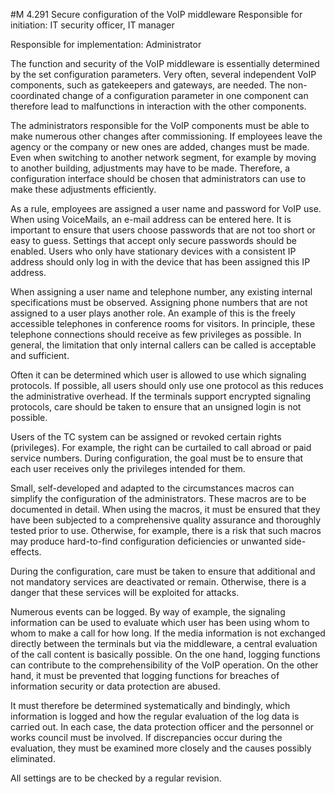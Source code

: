 #M 4.291 Secure configuration of the VoIP middleware
Responsible for initiation: IT security officer, IT manager

Responsible for implementation: Administrator

The function and security of the VoIP middleware is essentially determined by the set configuration parameters. Very often, several independent VoIP components, such as gatekeepers and gateways, are needed. The non-coordinated change of a configuration parameter in one component can therefore lead to malfunctions in interaction with the other components.

The administrators responsible for the VoIP components must be able to make numerous other changes after commissioning. If employees leave the agency or the company or new ones are added, changes must be made. Even when switching to another network segment, for example by moving to another building, adjustments may have to be made. Therefore, a configuration interface should be chosen that administrators can use to make these adjustments efficiently.

As a rule, employees are assigned a user name and password for VoIP use. When using VoiceMails, an e-mail address can be entered here. It is important to ensure that users choose passwords that are not too short or easy to guess. Settings that accept only secure passwords should be enabled. Users who only have stationary devices with a consistent IP address should only log in with the device that has been assigned this IP address.

When assigning a user name and telephone number, any existing internal specifications must be observed. Assigning phone numbers that are not assigned to a user plays another role. An example of this is the freely accessible telephones in conference rooms for visitors. In principle, these telephone connections should receive as few privileges as possible. In general, the limitation that only internal callers can be called is acceptable and sufficient.

Often it can be determined which user is allowed to use which signaling protocols. If possible, all users should only use one protocol as this reduces the administrative overhead. If the terminals support encrypted signaling protocols, care should be taken to ensure that an unsigned login is not possible.

Users of the TC system can be assigned or revoked certain rights (privileges). For example, the right can be curtailed to call abroad or paid service numbers. During configuration, the goal must be to ensure that each user receives only the privileges intended for them.

Small, self-developed and adapted to the circumstances macros can simplify the configuration of the administrators. These macros are to be documented in detail. When using the macros, it must be ensured that they have been subjected to a comprehensive quality assurance and thoroughly tested prior to use. Otherwise, for example, there is a risk that such macros may produce hard-to-find configuration deficiencies or unwanted side-effects.

During the configuration, care must be taken to ensure that additional and not mandatory services are deactivated or remain. Otherwise, there is a danger that these services will be exploited for attacks.

Numerous events can be logged. By way of example, the signaling information can be used to evaluate which user has been using whom to whom to make a call for how long. If the media information is not exchanged directly between the terminals but via the middleware, a central evaluation of the call content is basically possible. On the one hand, logging functions can contribute to the comprehensibility of the VoIP operation. On the other hand, it must be prevented that logging functions for breaches of information security or data protection are abused.

It must therefore be determined systematically and bindingly, which information is logged and how the regular evaluation of the log data is carried out. In each case, the data protection officer and the personnel or works council must be involved. If discrepancies occur during the evaluation, they must be examined more closely and the causes possibly eliminated.

All settings are to be checked by a regular revision.




